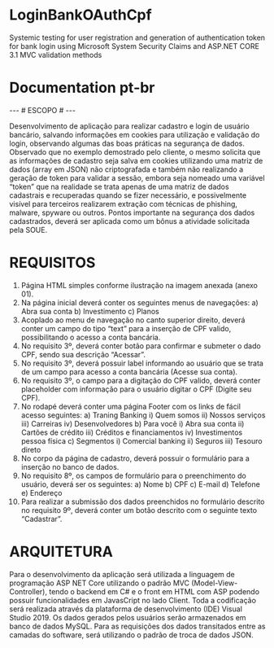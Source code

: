 # LoginBankOAuthCpf
Systemic testing for user registration and generation of authentication token for bank login using Microsoft System Security Claims and ASP.NET CORE 3.1 MVC validation methods

# Documentation pt-br
--- # ESCOPO # ---

Desenvolvimento de aplicação para realizar cadastro e login de usuário bancário, salvando informações em cookies para utilização e validação do login, observando algumas das boas práticas na segurança de dados.
Observado que no exemplo demostrado pelo cliente, o mesmo solicita que as informações de cadastro seja salva em cookies utilizando uma matriz de dados (array em JSON) não criptografada e também não realizando a geração de token para validar a sessão, embora seja nomeado uma variável “token” que na realidade se trata apenas de uma matriz de dados cadastrais e recuperadas quando se fizer necessário, e possivelmente visível para terceiros realizarem extração com técnicas de phishing, malware, spyware ou outros.
Pontos importante na segurança dos dados cadastrados, deverá ser aplicada como um bônus a atividade solicitada pela SOUE.

# REQUISITOS
1)	Página HTML simples conforme ilustração na imagem anexada (anexo 01).
2)	Na página inicial deverá conter os seguintes menus de navegações:
  a)	Abra sua conta
  b)	Investimento
  c)	Planos
3)	Acoplado ao menu de navegação no canto superior direito, deverá conter um campo do tipo “text” para a inserção de CPF valido, possibilitando o acesso a conta bancária.
4)	No requisito 3º, deverá conter botão para confirmar e submeter o dado CPF, sendo sua descrição “Acessar”.
5)	No requisito 3º, deverá possuir label informando ao usuário que se trata de um campo para acesso a conta bancária (Acesse sua conta).
6)	No requisito 3º, o campo para a digitação do CPF valido, deverá conter placeholder com informação para o usuário digitar o CPF (Digite seu CPF).
7)	No rodapé deverá conter uma página Footer com os links de fácil acesso seguintes: 
  a)	Traning Banking
    i)	Quem somos
    ii)	Nossos serviços
    iii)	Carreiras
    iv)	Desenvolvedores
  b)	Para você
    i)	Abra sua conta
    ii)	Cartões de crédito
    iii)	Créditos e financiamentos
    iv)	Investimentos pessoa física
  c)	Segmentos
    i)	Comercial banking
    ii)	Seguros
    iii)	Tesouro direto
8)	No corpo da página de cadastro, deverá possuir o formulário para a inserção no banco de dados.
9)	No requisito 8º, os campos de formulário para o preenchimento do usuário, deverá ser os seguintes:
  a)	Nome
  b)	CPF
  c)	E-mail
  d)	Telefone
  e)	Endereço
10)	Para realizar a submissão dos dados preenchidos no formulário descrito no requisito 9º, deverá conter um botão descrito com o seguinte texto “Cadastrar”.

# ARQUITETURA
Para o desenvolvimento da aplicação será utilizada a linguagem de programação ASP NET Core utilizando o padrão MVC (Model-View-Controller), tendo o backend em C# e o front em HTML com ASP podendo possuir funcionalidades em JavasCript no lado Client. 
Toda a codificação será realizada através da plataforma de desenvolvimento (IDE) Visual Studio 2019.
Os dados gerados pelos usuários serão armazenados em banco de dados MySQL.
Para as requisições dos dados transitados entre as camadas do software, será utilizando o padrão de troca de dados JSON.


